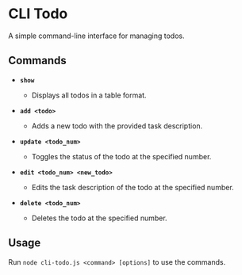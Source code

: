 # CLI Todo

A simple command-line interface for managing todos. 

## Commands

- **`show`**
  - Displays all todos in a table format.
  
- **`add <todo>`**
  - Adds a new todo with the provided task description.
  
- **`update <todo_num>`**
  - Toggles the status of the todo at the specified number.

- **`edit <todo_num> <new_todo>`**
  - Edits the task description of the todo at the specified number.

- **`delete <todo_num>`**
  - Deletes the todo at the specified number.

## Usage

Run `node cli-todo.js <command> [options]` to use the commands.
